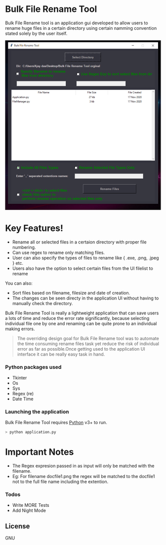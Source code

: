 # Bulk File Rename Tool
Bulk File Rename tool is an application gui developed to allow users to rename huge files in a certain directory using certain namming convention stated solely by the user itself.

![](images/application.PNG)

# Key Features!

  - Rename all or selected files in a certaion directory with proper file numbering.
  - Can use regex to rename only matching files.
  - User can also specify the types of files to rename like { .exe, .png, .jpeg } etc.
  - Users also have the option to select certain files from the UI filelist to rename


You can also:
  - Sort files based on filename, filesize and date of creation.
  - The changes can be seen directy in the application UI without having to manually check  the directory.
 
Bulk File Rename Tool is really a lightweight application that can save users a lots of time and reduce the error rate significantly, because selecting individual file one by one and renaming can be quite prone to an individual making errors.

> The overriding design goal for Bulk File Rename tool
> was to automate the time consuming rename files 
> task yet reduce the risk of individual error 
> as far as possible.Once getting used to the
> application UI interface it can be really
> easy task in hand.

### Python packages used

* Tkinter 
* Os
* Sys
* Regex (re)
* Date Time

### Launching the application

Bulk File Rename Tool requires [Python](https://www.python.org/downloads/) v3+ to run.

```sh
> python application.py
```

# Important Notes
 
   * The Regex expresion passed in as input will only be matched with the filename.
   * Eg: For filename docfile1.png the regex will be matched to the docfile1 not to the full file name including the extention.




### Todos

 - Write MORE Tests
 - Add Night Mode

License
----

GNU






